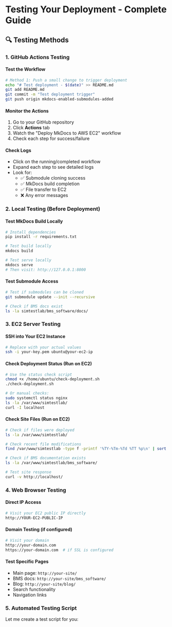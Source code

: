 # Testing Your Deployment - Complete Guide

## 🔍 Testing Methods

### 1. **GitHub Actions Testing**

#### Test the Workflow
```bash
# Method 1: Push a small change to trigger deployment
echo "# Test deployment - $(date)" >> README.md
git add README.md
git commit -m "Test deployment trigger"
git push origin mkdocs-enabled-submodules-added
```

#### Monitor the Actions
1. Go to your GitHub repository
2. Click **Actions** tab
3. Watch the "Deploy MkDocs to AWS EC2" workflow
4. Check each step for success/failure

#### Check Logs
- Click on the running/completed workflow
- Expand each step to see detailed logs
- Look for:
  - ✅ Submodule cloning success
  - ✅ MkDocs build completion
  - ✅ File transfer to EC2
  - ❌ Any error messages

### 2. **Local Testing (Before Deployment)**

#### Test MkDocs Build Locally
```bash
# Install dependencies
pip install -r requirements.txt

# Test build locally
mkdocs build

# Test serve locally
mkdocs serve
# Then visit: http://127.0.0.1:8000
```

#### Test Submodule Access
```bash
# Test if submodules can be cloned
git submodule update --init --recursive

# Check if BMS docs exist
ls -la simtestlab/bms_software/docs/
```

### 3. **EC2 Server Testing**

#### SSH into Your EC2 Instance
```bash
# Replace with your actual values
ssh -i your-key.pem ubuntu@your-ec2-ip
```

#### Check Deployment Status (Run on EC2)
```bash
# Use the status check script
chmod +x /home/ubuntu/check-deployment.sh
./check-deployment.sh

# Or manual checks:
sudo systemctl status nginx
ls -la /var/www/simtestlab/
curl -I localhost
```

#### Check Site Files (Run on EC2)
```bash
# Check if files were deployed
ls -la /var/www/simtestlab/

# Check recent file modifications
find /var/www/simtestlab -type f -printf '%TY-%Tm-%Td %TT %p\n' | sort -r | head -10

# Check if BMS documentation exists
ls -la /var/www/simtestlab/bms_software/

# Test site response
curl -v http://localhost/
```

### 4. **Web Browser Testing**

#### Direct IP Access
```bash
# Visit your EC2 public IP directly
http://YOUR-EC2-PUBLIC-IP
```

#### Domain Testing (if configured)
```bash
# Visit your domain
http://your-domain.com
https://your-domain.com  # if SSL is configured
```

#### Test Specific Pages
- Main page: `http://your-site/`
- BMS docs: `http://your-site/bms_software/`
- Blog: `http://your-site/blog/`
- Search functionality
- Navigation links

### 5. **Automated Testing Script**

Let me create a test script for you: